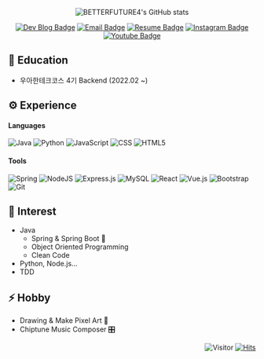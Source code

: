 <div align=center>
  
<!--   <img src="https://user-images.githubusercontent.com/50815519/147802801-c148cc73-7be5-4298-a008-6aa609150cb6.gif" width="300" height="300"> -->
  
  ![BETTERFUTURE4's GitHub stats](https://github-readme-stats.vercel.app/api?username=BETTERFUTURE4&show_icons=true&theme=radical)
  
  [![Dev Blog Badge](http://img.shields.io/badge/-Dev_Blog-black?style=flat&logo=Vimeo&logoColor=white)](https://velog.io/@betterfuture4)
  [![Email Badge](http://img.shields.io/badge/-Gmail-orange?style=flat&logo=Gmail&logoColor=white)](mailto:rerub0831@gmail.com)
  [![Resume Badge](http://img.shields.io/badge/-Portpolio-green?style=flat&logo=notion&logoColor=white)](https://mima-o.notion.site/JIWOOPOLIO-57115a663d1f43ddab213eb448b96946)
  [![Instagram Badge](https://img.shields.io/badge/-Instagram-E4405F?style=flat&logo=instagram&logoColor=white)](https://www.instagram.com/timeflies404/)
  [![Youtube Badge](https://img.shields.io/badge/-Youtube-red?style=flat&logo=youtube&logoColor=white)](https://www.youtube.com/channel/UCoEnx4PwKbzJEseHpXf7cFA/featured)
  
</div>

## 🏫 Education
- 우아한테크코스 4기 Backend (2022.02 ~)

## ⚙ Experience

#### Languages
  ![Java](https://img.shields.io/badge/java-%23ED8B00.svg?style=flat-square&logo=java&logoColor=white)
  ![Python](https://img.shields.io/badge/python-3670A0.svg?style=flat-square&logo=python&logoColor=ffdd54)
  ![JavaScript](https://img.shields.io/badge/javascript-%23323330.svg?style=flat-square&logo=javascript&logoColor=%23F7DF1E)
  ![CSS](https://img.shields.io/badge/css3-%231572B6.svg?style=flat-square&logo=css3&logoColor=white)
  ![HTML5](https://img.shields.io/badge/html5-%23E34F26.svg?style=flat-square&logo=html5&logoColor=white)

#### Tools
  ![Spring](https://img.shields.io/badge/spring-%236DB33F.svg?style=flat-square&logo=spring&logoColor=white)
  ![NodeJS](https://img.shields.io/badge/node.js-6DA55F.svg?style=flat-square&logo=node.js&logoColor=white)
  ![Express.js](https://img.shields.io/badge/express.js-%23404d59.svg?style=flat-square&logo=express&logoColor=%2361DAFB)
  ![MySQL](https://img.shields.io/badge/mysql-%2300f.svg?style=flat-square&logo=mysql&logoColor=white)
  ![React](https://img.shields.io/badge/react-%2320232a.svg?style=flat-square&logo=react&logoColor=%2361DAFB)
  ![Vue.js](https://img.shields.io/badge/vuejs-%2335495e.svg?style=flat-square&logo=vuedotjs&logoColor=%234FC08D)
  ![Bootstrap](https://img.shields.io/badge/bootstrap-%23563D7C.svg?style=flat-square&logo=bootstrap&logoColor=white)
  ![Git](https://img.shields.io/badge/git-%23F05033.svg?style=flat-square&logo=git&logoColor=white)

## 🔭 Interest
- Java
  - Spring & Spring Boot 🌱
  - Object Oriented Programming
  - Clean Code
- Python, Node.js...
- TDD

## ⚡ Hobby
- Drawing & Make Pixel Art 🎨
- Chiptune Music Composer 🎛

<div align=right>
  
  ![Visitor](https://img.shields.io/github/followers/BETTERFUTURE4?style=social?style=social)
  [![Hits](https://hits.seeyoufarm.com/api/count/incr/badge.svg?url=https%3A%2F%2Fgithub.com%2FBETTERFUTURE4&count_bg=%2379C83D&title_bg=%23555555&icon=&icon_color=%23E7E7E7&title=Visitor&edge_flat=false)](https://hits.seeyoufarm.com)

</div>
